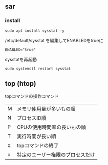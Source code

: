 ## sar 

### install 

```
sudo apt install sysstat -y
```

/etc/default/sysstat を編集してENABLEDをtrueに

```
ENABLED="true"
```

sysstatを再起動
```
sudo systemctl restart sysstat
```

## top (htop)

topコマンドの操作コマンド

| | |
|---|---|
|M|     メモリ使用量が多いもの順|
|N|     プロセスID順|
|P|     CPUの使用時間率の長いもの順|
|T|     実行時間が長い順|
|q|     topコマンドの終了|
|u|     特定のユーザー権限のプロセスだけ|